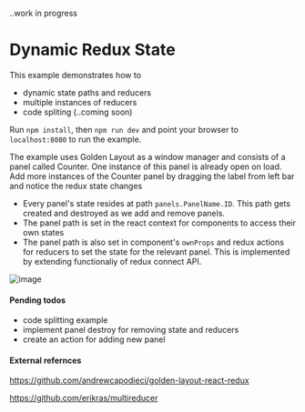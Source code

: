 ..work in progress

# Dynamic Redux State

This example demonstrates how to
- dynamic state paths and reducers
- multiple instances of reducers
- code spliting (..coming soon)

Run `npm install`, then `npm run dev` and point your browser to `localhost:8080` to run the example.

The example uses Golden Layout as a window manager and consists of a panel called Counter.
One instance of this panel is already open on load. Add more instances of the Counter
panel by dragging the label from left bar and notice the redux state changes

- Every panel's state resides at path `panels.PanelName.ID`. This path gets created and destroyed as
we add and remove panels.
- The panel path is set in the react context for components to access their own states
- The panel path is also set in component's `ownProps` and redux actions for reducers to set the state
for the relevant panel. This is implemented by extending functionaliy of redux connect API.


![image](https://user-images.githubusercontent.com/359805/42211232-ff19c702-7eaa-11e8-8678-8b328789334a.png)


#### Pending todos
- code splitting example
- implement panel destroy for removing state and reducers
- create an action for adding new panel


#### External refernces

https://github.com/andrewcapodieci/golden-layout-react-redux

https://github.com/erikras/multireducer
